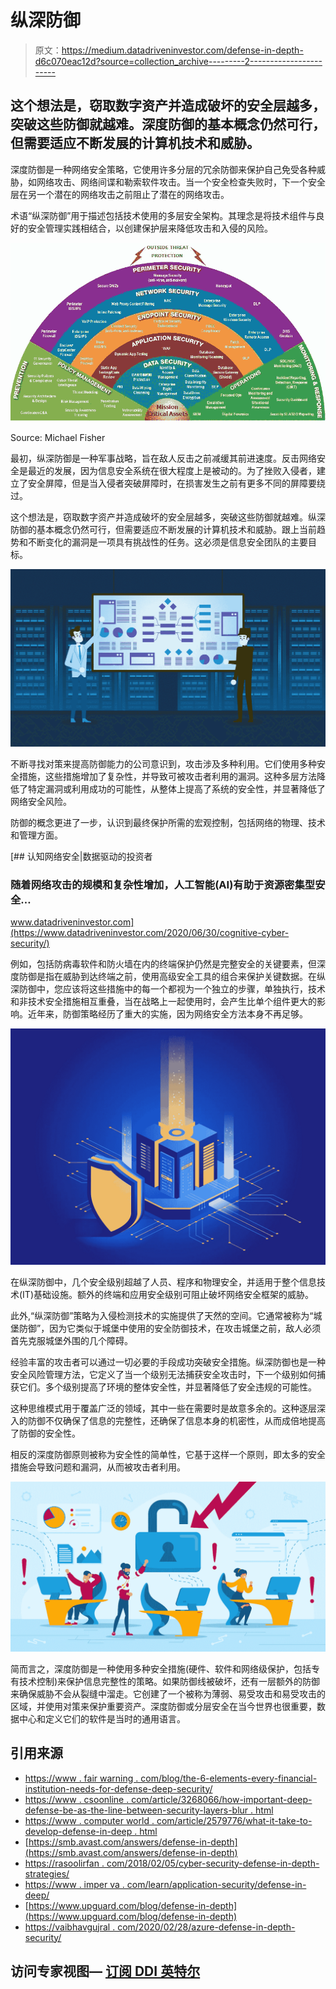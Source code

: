 # 纵深防御

> 原文：<https://medium.datadriveninvestor.com/defense-in-depth-d6c070eac12d?source=collection_archive---------2----------------------->

## 这个想法是，窃取数字资产并造成破坏的安全层越多，突破这些防御就越难。深度防御的基本概念仍然可行，但需要适应不断发展的计算机技术和威胁。

深度防御是一种网络安全策略，它使用许多分层的冗余防御来保护自己免受各种威胁，如网络攻击、网络间谍和勒索软件攻击。当一个安全检查失败时，下一个安全层在另一个潜在的网络攻击之前阻止了潜在的网络攻击。

术语“纵深防御”用于描述包括技术使用的多层安全架构。其理念是将技术组件与良好的安全管理实践相结合，以创建保护层来降低攻击和入侵的风险。

![](img/0c5161c96ca1e322e8bbc1b3f5e606b5.png)

Source: Michael Fisher

最初，纵深防御是一种军事战略，旨在敌人反击之前减缓其前进速度。反击网络安全是最近的发展，因为信息安全系统在很大程度上是被动的。为了挫败入侵者，建立了安全屏障，但是当入侵者突破屏障时，在损害发生之前有更多不同的屏障要绕过。

这个想法是，窃取数字资产并造成破坏的安全层越多，突破这些防御就越难。纵深防御的基本概念仍然可行，但需要适应不断发展的计算机技术和威胁。跟上当前趋势和不断变化的漏洞是一项具有挑战性的任务。这必须是信息安全团队的主要目标。

![](img/43c9bfff31142936b38b6e2ca92bf6e0.png)

不断寻找对策来提高防御能力的公司意识到，攻击涉及多种利用。它们使用多种安全措施，这些措施增加了复杂性，并导致可被攻击者利用的漏洞。这种多层方法降低了特定漏洞或利用成功的可能性，从整体上提高了系统的安全性，并显著降低了网络安全风险。

防御的概念更进了一步，认识到最终保护所需的宏观控制，包括网络的物理、技术和管理方面。

[](https://www.datadriveninvestor.com/2020/06/30/cognitive-cyber-security/) [## 认知网络安全|数据驱动的投资者

### 随着网络攻击的规模和复杂性增加，人工智能(AI)有助于资源密集型安全…

www.datadriveninvestor.com](https://www.datadriveninvestor.com/2020/06/30/cognitive-cyber-security/) 

例如，包括防病毒软件和防火墙在内的终端保护仍然是完整安全的关键要素，但深度防御是指在威胁到达终端之前，使用高级安全工具的组合来保护关键数据。在纵深防御中，您应该将这些措施中的每一个都视为一个独立的步骤，单独执行，技术和非技术安全措施相互重叠，当在战略上一起使用时，会产生比单个组件更大的影响。近年来，防御策略经历了重大的实施，因为网络安全方法本身不再足够。

![](img/3f5e50d5ec3e7a2ae3aa7f9f888e2138.png)

在纵深防御中，几个安全级别超越了人员、程序和物理安全，并适用于整个信息技术(IT)基础设施。额外的终端和应用安全级别可阻止破坏网络安全框架的威胁。

此外,“纵深防御”策略为入侵检测技术的实施提供了天然的空间。它通常被称为“城堡防御”，因为它类似于城堡中使用的安全防御技术，在攻击城堡之前，敌人必须首先克服城堡外围的几个障碍。

经验丰富的攻击者可以通过一切必要的手段成功突破安全措施。纵深防御也是一种安全风险管理方法，它定义了当一个级别无法捕获安全攻击时，下一个级别如何捕获它们。多个级别提高了环境的整体安全性，并显著降低了安全违规的可能性。

这种思维模式用于覆盖广泛的领域，其中一些在需要时是故意多余的。这种逐层深入的防御不仅确保了信息的完整性，还确保了信息本身的机密性，从而成倍地提高了防御的安全性。

相反的深度防御原则被称为安全性的简单性，它基于这样一个原则，即太多的安全措施会导致问题和漏洞，从而被攻击者利用。

![](img/5336e4f41285635fa4cd47306be16692.png)

简而言之，深度防御是一种使用多种安全措施(硬件、软件和网络级保护，包括专有技术控制)来保护信息完整性的策略。如果防御线被破坏，还有一层额外的防御来确保威胁不会从裂缝中溜走。它创建了一个被称为薄弱、易受攻击和易受攻击的区域，并使用对策来保护重要资产。深度防御或分层安全在当今世界也很重要，数据中心和定义它们的软件是当时的通用语言。

## **引用来源**

*   [https://www . fair warning . com/blog/the-6-elements-every-financial-institution-needs-for-defense-deep-security/](https://www.fairwarning.com/blog/the-6-elements-every-financial-institution-needs-for-defense-in-depth-security/)
*   [https://www . csoonline . com/article/3268066/how-important-deep-defense-be-as-the-line-between-security-layers-blur . html](https://www.csoonline.com/article/3268066/how-important-defense-in-depth-will-be-as-the-lines-between-security-layers-blur.html)
*   [https://www . computer world . com/article/2579776/what-it-take-to-develop-defense-in-deep . html](https://www.computerworld.com/article/2579776/what-it-takes-to-develop-defense-in-depth.html)
*   [https://smb.avast.com/answers/defense-in-depth](https://smb.avast.com/answers/defense-in-depth)
*   [https://rasoolirfan . com/2018/02/05/cyber-security-defense-in-depth-strategies/](https://rasoolirfan.com/2018/02/05/cyber-security-defense-in-depth-strategies/)
*   [https://www . imper va . com/learn/application-security/defense-in-deep/](https://www.imperva.com/learn/application-security/defense-in-depth/)
*   [https://www.upguard.com/blog/defense-in-depth](https://www.upguard.com/blog/defense-in-depth)
*   [https://vaibhavgujral . com/2020/02/28/azure-defense-in-depth-security/](https://vaibhavgujral.com/2020/02/28/azure-defense-in-depth-security/)

## 访问专家视图— [订阅 DDI 英特尔](https://datadriveninvestor.com/ddi-intel)